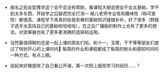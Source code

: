 - 报名之前会犹豫学这个会不会没有帮助，看课程大纲会想会不会太基础，学不到太多东西，开始学之后疑虑完全打消～ 喻儿老师专业性和趣味性（和可爱性）都很高，课程学下来真的给我贫瘠的基础知识缝缝补补，好了很多（野路子选手太高估自己的基础啦哈哈哈），在之后广播剧的制作上也有了更多的想法，对效果器也有了更多更准确的选择和运用。<br>
- 当然最值得聊的还是一起上课的朋友们啦。和十一，玉霄，干干等等朋友们度过了特别开心的上课时间🥹 每周的作业和课程都成了每周的盼头和感知时间的一种方式，有点上瘾。

- 说起来好像是除了自己看公开课，第一次网上报班学习的经历……？
